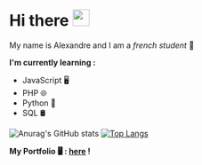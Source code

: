 # Hi there <img src="https://raw.githubusercontent.com/MartinHeinz/MartinHeinz/master/wave.gif" width="30px" height="30px" />

My name is Alexandre and I am a *french student* 🥖 </br>

**I'm currently learning :** 
  - JavaScript 🖥️
  - PHP 🌐
  - Python 🐍
  - SQL 🛢️

<!--  
[![Anurag's GitHub stats](https://github-readme-stats.vercel.app/api?username=AlexDesout)](https://github.com/anuraghazra/github-readme-stats)
-->
![Anurag's GitHub stats](https://github-readme-stats.vercel.app/api?username=AlexDesout&show_icons=true&theme=synthwave)
[![Top Langs](https://github-readme-stats.vercel.app/api/top-langs/?username=Alexdesout&layout=compact)](https://github.com/anuraghazra/github-readme-stats)

**My Portfolio 🖥️ : [here](https://alexdesout.github.io/Mon-site-web/) !**










<!--
**AlexDesout/AlexDesout** is a ✨ _special_ ✨ repository because its `README.md` (this file) appears on your GitHub profile.

Here are some ideas to get you started:

- 🔭 I’m currently working on ...
- 🌱 I’m currently learning ...
- 👯 I’m looking to collaborate on ...
- 🤔 I’m looking for help with ...
- 💬 Ask me about ...
- 📫 How to reach me: ...
- 😄 Pronouns: lm / ao
- ⚡ Fun fact: ...
-->
